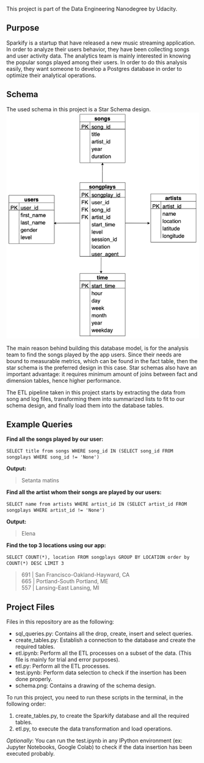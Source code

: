 This project is part of the Data Engineering Nanodegree by Udacity.


## Purpose

Sparkify is a startup that have released a new music streaming application. In order to analyze their users behavior, they have been collecting songs and user activity data. The analytics team is mainly interested in knowing the popular songs played  among their users. In order to do this analysis easily, they want someone to develop a Postgres database in order to optimize their analytical operations. 

## Schema 
The used schema in this project is a Star Schema design.
![](schema.png "Star schema for the Sparkify Database")


The main reason behind building this database model, is for the analysis team to find the songs played by the app users. Since their needs are bound to measurable metrics, which can be found in the fact table, then the star schema is the preferred design in this case. Star schemas also have an important advantage: it requires minimum amount of joins between fact and dimension tables, hence higher performance.

The ETL pipeline taken in this project starts by extracting the data from song and log files, transforming them into summarized lists to fit to our schema design, and finally load them into the database tables.

## Example Queries

**Find all the songs played by our user:**
~~~
SELECT title from songs WHERE song_id IN (SELECT song_id FROM songplays WHERE song_id != 'None') 
~~~

**Output:**
> Setanta matins

**Find all the artist whom their songs are played by our users:**
~~~
SELECT name from artists WHERE artist_id IN (SELECT artist_id FROM songplays WHERE artist_id != 'None')
~~~

**Output:**
> Elena
    
**Find the top 3 locations using our app:**
~~~
SELECT COUNT(*), location FROM songplays GROUP BY LOCATION order by COUNT(*) DESC LIMIT 3
~~~
> 691 | San Francisco-Oakland-Hayward, CA  
665	| Portland-South Portland, ME  
557	| Lansing-East Lansing, MI  


## Project Files

Files in this repository are as the following:
* sql_queries.py: Contains all the drop, create, insert and select queries.
* create_tables.py: Establish a connection to the database and create the required tables.
* etl.ipynb: Perform all the ETL processes on a subset of the data. (This file is mainly for trial and error purposes).
* etl.py: Perform all the ETL processes.
* test.ipynb: Perform data selection to check if the insertion has been done properly.
* schema.png: Contains a drawing of the schema design.
    
    
To run this project, you need to run these scripts in the terminal, in the following order:
1. create_tables.py, to create the Sparkify database and all the required tables.
2. etl.py, to execute the data transformation and load operations.

*Optionally*: You can run the test.ipynb in any IPython environment (ex: Jupyter Notebooks, Google Colab) to check if the data insertion has been executed probably.
